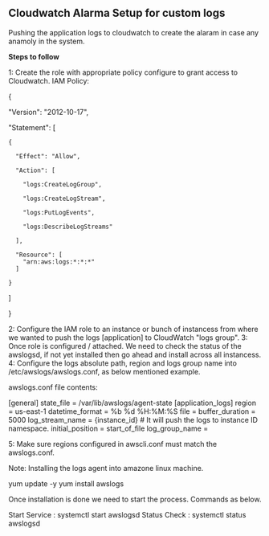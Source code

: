Cloudwatch Alarma Setup for custom logs
-----------------------------------------------------------------------
Pushing the application logs to cloudwatch to create the alaram in case any anamoly in the system.

**Steps to follow**

1: Create the role with appropriate policy configure to grant access to Cloudwatch.
IAM Policy:

{
  
  "Version": "2012-10-17",
  
  "Statement": [
  
    {
    
      "Effect": "Allow",
      
      "Action": [
      
        "logs:CreateLogGroup",
        
        "logs:CreateLogStream",
        
        "logs:PutLogEvents",
        
        "logs:DescribeLogStreams"
    
      ],
    
      "Resource": [
        "arn:aws:logs:*:*:*"  
      ]
    
    }
  
  ]

}

2: Configure the IAM role to an instance or bunch of instancess from where we wanted to push the logs [application] to CloudWatch "logs group".
3: Once role is configured / attached. We need to check the status of the awslogsd, if not yet installed then go ahead and install across all instancess.
4: Configure the logs absolute path, region and logs group name into /etc/awslogs/awslogs.conf, as below mentioned example. 

awslogs.conf file contents:

[general]
state_file = /var/lib/awslogs/agent-state
[application_logs]
region = us-east-1
datetime_format = %b %d %H:%M:%S
file = <Application logs absolute Path>
buffer_duration = 5000
log_stream_name = {instance_id} # It will push the logs to instance ID namespace.
initial_position = start_of_file
log_group_name = <Logs Group Name>

5: Make sure regions configured in awscli.conf must match the awslogs.conf.

Note: Installing the logs agent into amazone linux machine. 

yum update -y 
yum install awslogs

Once installation is done we need to start the process. Commands as below.

Start Service : systemctl start awslogsd
Status Check  : systemctl status awslogsd
